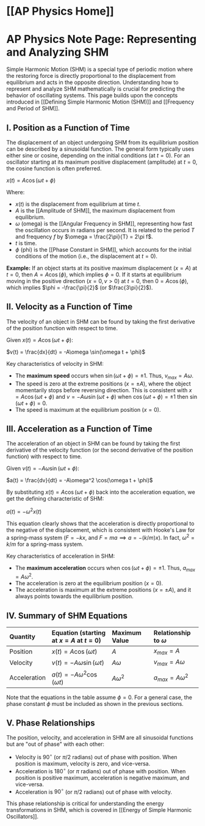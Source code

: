 # [[AP Physics Home]]
# AP Physics Note Page: Representing and Analyzing SHM

Simple Harmonic Motion (SHM) is a special type of periodic motion where the restoring force is directly proportional to the displacement from equilibrium and acts in the opposite direction. Understanding how to represent and analyze SHM mathematically is crucial for predicting the behavior of oscillating systems. This page builds upon the concepts introduced in [[Defining Simple Harmonic Motion (SHM)]] and [[Frequency and Period of SHM]].

## I. Position as a Function of Time

The displacement of an object undergoing SHM from its equilibrium position can be described by a sinusoidal function. The general form typically uses either sine or cosine, depending on the initial conditions (at $t=0$). For an oscillator starting at its maximum positive displacement (amplitude) at $t=0$, the cosine function is often preferred.

$x(t) = A \cos(\omega t + \phi)$

Where:
*   $x(t)$ is the displacement from equilibrium at time $t$.
*   $A$ is the [[Amplitude of SHM]], the maximum displacement from equilibrium.
*   $\omega$ (omega) is the [[Angular Frequency in SHM]], representing how fast the oscillation occurs in radians per second. It is related to the period $T$ and frequency $f$ by $\omega = \frac{2\pi}{T} = 2\pi f$.
*   $t$ is time.
*   $\phi$ (phi) is the [[Phase Constant in SHM]], which accounts for the initial conditions of the motion (i.e., the displacement at $t=0$).

**Example:** If an object starts at its positive maximum displacement ($x=A$) at $t=0$, then $A = A \cos(\phi)$, which implies $\phi = 0$. If it starts at equilibrium moving in the positive direction ($x=0, v>0$) at $t=0$, then $0 = A \cos(\phi)$, which implies $\phi = -\frac{\pi}{2}$ (or $\frac{3\pi}{2}$).

## II. Velocity as a Function of Time

The velocity of an object in SHM can be found by taking the first derivative of the position function with respect to time.

Given $x(t) = A \cos(\omega t + \phi)$:

$v(t) = \frac{dx}{dt} = -A\omega \sin(\omega t + \phi)$

Key characteristics of velocity in SHM:
*   The **maximum speed** occurs when $\sin(\omega t + \phi) = \pm 1$. Thus, $v_{max} = A\omega$.
*   The speed is zero at the extreme positions ($x = \pm A$), where the object momentarily stops before reversing direction. This is consistent with $x=A \cos(\omega t + \phi)$ and $v=-A\omega \sin(\omega t + \phi)$ when $\cos(\omega t + \phi) = \pm 1$ then $\sin(\omega t + \phi) = 0$.
*   The speed is maximum at the equilibrium position ($x=0$).

## III. Acceleration as a Function of Time

The acceleration of an object in SHM can be found by taking the first derivative of the velocity function (or the second derivative of the position function) with respect to time.

Given $v(t) = -A\omega \sin(\omega t + \phi)$:

$a(t) = \frac{dv}{dt} = -A\omega^2 \cos(\omega t + \phi)$

By substituting $x(t) = A \cos(\omega t + \phi)$ back into the acceleration equation, we get the defining characteristic of SHM:

$a(t) = -\omega^2 x(t)$

This equation clearly shows that the acceleration is directly proportional to the negative of the displacement, which is consistent with Hooke's Law for a spring-mass system ($F = -kx$, and $F=ma \implies a = -(k/m)x$). In fact, $\omega^2 = k/m$ for a spring-mass system.

Key characteristics of acceleration in SHM:
*   The **maximum acceleration** occurs when $\cos(\omega t + \phi) = \pm 1$. Thus, $a_{max} = A\omega^2$.
*   The acceleration is zero at the equilibrium position ($x=0$).
*   The acceleration is maximum at the extreme positions ($x = \pm A$), and it always points towards the equilibrium position.

## IV. Summary of SHM Equations

| Quantity      | Equation (starting at $x=A$ at $t=0$) | Maximum Value     | Relationship to $\omega$ |
| :------------ | :------------------------------------ | :---------------- | :----------------------- |
| Position      | $x(t) = A \cos(\omega t)$             | $A$               | $x_{max} = A$            |
| Velocity      | $v(t) = -A\omega \sin(\omega t)$      | $A\omega$         | $v_{max} = A\omega$      |
| Acceleration  | $a(t) = -A\omega^2 \cos(\omega t)$    | $A\omega^2$       | $a_{max} = A\omega^2$    |

Note that the equations in the table assume $\phi = 0$. For a general case, the phase constant $\phi$ must be included as shown in the previous sections.

## V. Phase Relationships

The position, velocity, and acceleration in SHM are all sinusoidal functions but are "out of phase" with each other:
*   Velocity is $90^\circ$ (or $\pi/2$ radians) out of phase with position. When position is maximum, velocity is zero, and vice-versa.
*   Acceleration is $180^\circ$ (or $\pi$ radians) out of phase with position. When position is positive maximum, acceleration is negative maximum, and vice-versa.
*   Acceleration is $90^\circ$ (or $\pi/2$ radians) out of phase with velocity.

This phase relationship is critical for understanding the energy transformations in SHM, which is covered in [[Energy of Simple Harmonic Oscillators]].
